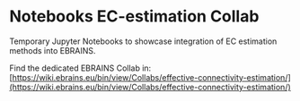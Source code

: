 # Notebooks EC-estimation Collab
Temporary Jupyter Notebooks to showcase integration of EC estimation methods into EBRAINS.

Find the dedicated EBRAINS Collab in: [https://wiki.ebrains.eu/bin/view/Collabs/effective-connectivity-estimation/](https://wiki.ebrains.eu/bin/view/Collabs/effective-connectivity-estimation/)

